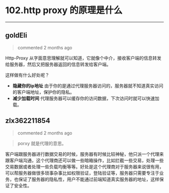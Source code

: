 
 # 102.http proxy 的原理是什么 
  
 ***
## goldEli 
 > commented 2 months ago 

Http-Proxy 从字面意思理解就可以知道，它就像个中介，接收客户端的信息转发给服务器，然后又把服务器返回的信息转发给客户端。

这样做有什么好处呢？

- **隐藏你的ip地址** 由于你的是通过代理服务器访问的，服务器就不知道真实访问的客户端地址，保护你的隐私。
- **减少加载时间** 代理服务器可以缓存你的访问数据，下次访问时就可以快速加载。
## zlx362211854 
 > commented 2 months ago 

> porxy 就是代理的意思。

客户端跟服务器进行数据交易的时候，服务器有时候比较神秘，他只派一个代理来跟客户端沟通，这个代理商还可以做一些暗箱操作，比如拦截一些交易，处理一些交易数据或者处理一些负载均衡等等。好处是这个代理商对于服务器来说很有用，可以帮服务器做很多琐事杂事比如权限验证，登陆验证等，服务器只需要专注于业务，也保证了服务器的隐私性，用户不能通过前端知道真实服务器的地址，这样保证了安全性。